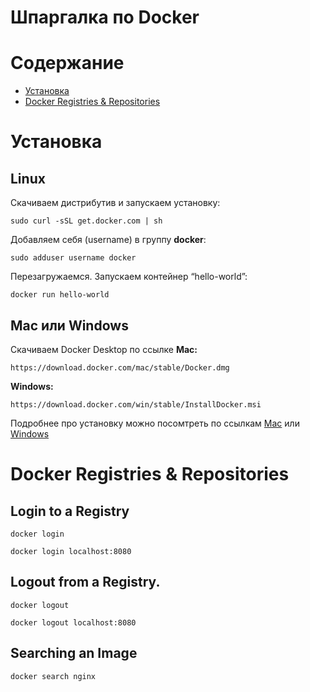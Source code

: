 # Шпаргалка по Docker

# Содержание

   * [Установка](#установка)
   * [Docker Registries &amp; Repositories](#docker-registries--repositories)
   
# Установка

## Linux

Скачиваем дистрибутив и запускаем установку:
```
sudo curl -sSL get.docker.com | sh
```
Добавляем себя (username) в группу **docker**:
```
sudo adduser username docker
```
Перезагружаемся. Запускаем контейнер “hello-world”:
```
docker run hello-world
```

## Mac или Windows

Скачиваем Docker Desktop по ссылке
**Mac:**
```
https://download.docker.com/mac/stable/Docker.dmg
```
**Windows:**
```
https://download.docker.com/win/stable/InstallDocker.msi
```
Подробнее про установку можно посомтреть по ссылкам [Mac](https://docs.docker.com/docker-for-mac/install/) или [Windows](https://docs.docker.com/docker-for-windows/install/)

# Docker Registries & Repositories

## Login to a Registry

```
docker login
```

```
docker login localhost:8080
```

## Logout from a Registry.

```
docker logout
```

```
docker logout localhost:8080
```

## Searching an Image

```
docker search nginx
